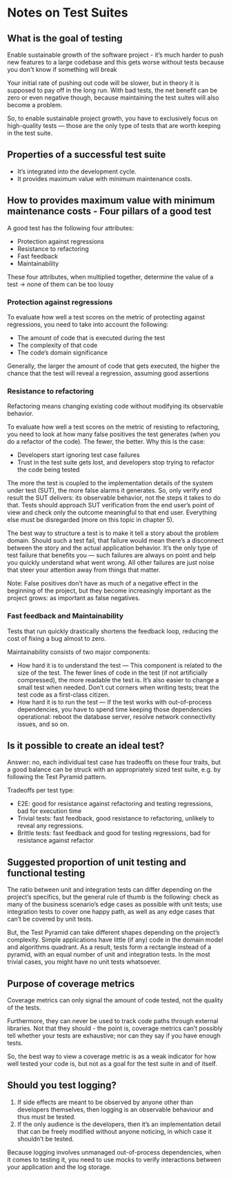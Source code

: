 # Notes on Test Suites

## What is the goal of testing

Enable sustainable growth of the software project - it’s much harder to push new features to a large codebase and this gets worse without tests because you don't know if something will break

Your initial rate of pushing out code will be slower, but in theory it is supposed to pay off in the long run. With bad tests, the net benefit can be zero or even negative though, because maintaining the test suites will also become a problem.

So, to enable sustainable project growth, you have to exclusively focus on high-quality tests — those are the only type of tests that are worth keeping in the test suite.

## Properties of a successful test suite

- It’s integrated into the development cycle.
- It provides maximum value with minimum maintenance costs.

## How to provides maximum value with minimum maintenance costs - Four pillars of a good test

A good test has the following four attributes:
- Protection against regressions
- Resistance to refactoring
- Fast feedback
- Maintainability

These four attributes, when multiplied together, determine the value of a test -> none of them can be too lousy

### Protection against regressions

To evaluate how well a test scores on the metric of protecting against regressions, you need to take into account the following:
- The amount of code that is executed during the test
- The complexity of that code
- The code’s domain significance

Generally, the larger the amount of code that gets executed, the higher the chance that the test will reveal a regression, assuming good assertions

### Resistance to refactoring

Refactoring means changing existing code without modifying its observable behavior.

To evaluate how well a test scores on the metric of resisting to refactoring, you need to look at how many false positives the test generates (when you do a refactor of the code). The fewer, the better. Why this is the case:
- Developers start ignoring test case failures
- Trust in the test suite gets lost, and developers stop trying to refactor the code being tested

The more the test is coupled to the implementation details of the system under test (SUT), the more false alarms it generates. So, only verify end result the SUT delivers: its observable behavior, not the steps it takes to do that. Tests should approach SUT verification from the end user’s point of view and check only the outcome meaningful to that end user. Everything else must be disregarded (more on this topic in chapter 5).

The best way to structure a test is to make it tell a story about the problem domain. Should such a test fail, that failure would mean there’s a disconnect between the story and the actual application behavior. It’s the only type of test failure that benefits you — such failures are always on point and help you quickly understand what went wrong. All other failures are just noise that steer your attention away from things that matter.

Note: False positives don’t have as much of a negative effect in the beginning of the project, but they become increasingly important as the project grows: as important as false negatives.


### Fast feedback and Maintainability

Tests that run quickly drastically shortens the feedback loop, reducing the cost of fixing a bug almost to zero. 

Maintainability consists of two major components:
- How hard it is to understand the test — This component is related to the size of the test. The fewer lines of code in the test (if not artificially compressed), the more readable the test is. It’s also easier to change a small test when needed. Don’t cut corners when writing tests; treat the test code as a first-class citizen.
- How hard it is to run the test — If the test works with out-of-process dependencies, you have to spend time keeping those dependencies operational: reboot the database server, resolve network connectivity issues, and so on.

## Is it possible to create an ideal test?

Answer: no, each individual test case has tradeoffs on these four traits, but a good balance can be struck with an appropriately sized test suite, e.g. by following the Test Pyramid pattern.

Tradeoffs per test type:
- E2E: good for resistance against refactoring and testing regressions, bad for execution time
- Trivial tests: fast feedback, good resistance to refactoring, unlikely to reveal any regressions.
- Brittle tests: fast feedback and good for testing regressions, bad for resistance against refactor

## Suggested proportion of unit testing and functional testing

The ratio between unit and integration tests can differ depending on the project’s specifics, but the general rule of thumb is the following: check as many of the business scenario’s edge cases as possible with unit tests; use integration tests to cover one happy path, as well as any edge cases that can’t be covered by unit tests.

But, the Test Pyramid can take different shapes depending on the project’s complexity. Simple applications have little (if any) code in the domain model and algorithms quadrant. As a result, tests form a rectangle instead of a pyramid, with an equal number of unit and integration tests. In the most trivial cases, you might have no unit tests whatsoever.

## Purpose of coverage metrics

Coverage metrics can only signal the amount of code tested, not the quality of the tests.

Furthermore, they can never be used to track code paths through external libraries. Not that they should - the point is, coverage metrics can’t possibly tell whether your tests are exhaustive; nor can they say if you have enough tests.

So, the best way to view a coverage metric is as a weak indicator for how well tested your code is, but not as a goal for the test suite in and of itself.

## Should you test logging?

1. If side effects are meant to be observed by anyone other than developers themselves, then logging is an observable behaviour and thus must be tested.
2. If the only audience is the developers, then it’s an implementation detail that can be freely modified without anyone noticing, in which case it shouldn’t be tested.

Because logging involves unmanaged out-of-process dependencies, when it comes to testing it, you need to use mocks to verify interactions between your application and the log storage.
